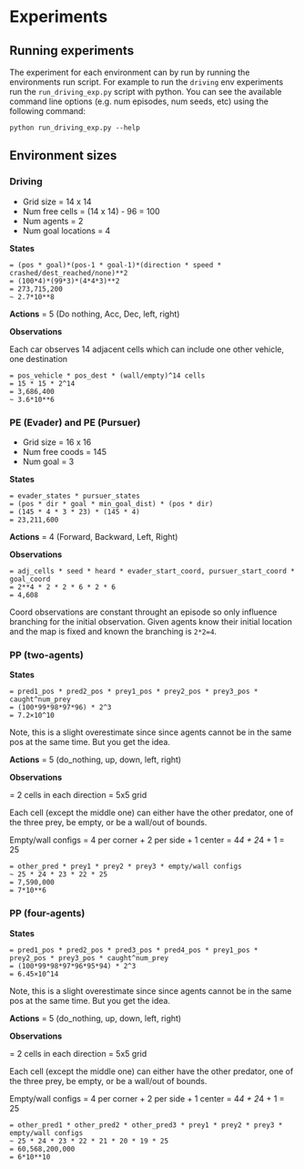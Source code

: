 # Experiments

## Running experiments

The experiment for each environment can by run by running the environments run script. For example to run the `driving` env experiments run the ``run_driving_exp.py`` script with python. You can see the available command line options (e.g. num episodes, num seeds, etc) using the following command:

```
python run_driving_exp.py --help

```

## Environment sizes

### Driving

- Grid size = 14 x 14
- Num free cells = (14 x 14) - 96 = 100
- Num agents = 2
- Num goal locations = 4

**States**

```
= (pos * goal)*(pos-1 * goal-1)*(direction * speed * crashed/dest_reached/none)**2
= (100*4)*(99*3)*(4*4*3)**2
= 273,715,200
~ 2.7*10**8
```

**Actions** = 5 (Do nothing, Acc, Dec, left, right)

**Observations**

Each car observes 14 adjacent cells which can include one other vehicle, one destination

```
= pos_vehicle * pos_dest * (wall/empty)^14 cells
= 15 * 15 * 2^14
= 3,686,400
~ 3.6*10**6
```

### PE (Evader) and PE (Pursuer)

- Grid size = 16 x 16
- Num free coods = 145
- Num goal = 3

**States**

```
= evader_states * pursuer_states
= (pos * dir * goal * min_goal_dist) * (pos * dir)
= (145 * 4 * 3 * 23) * (145 * 4)
= 23,211,600
```

**Actions** = 4 (Forward, Backward, Left, Right)

**Observations**

```
= adj_cells * seed * heard * evader_start_coord, pursuer_start_coord * goal_coord
= 2**4 * 2 * 2 * 6 * 2 * 6
= 4,608
```

Coord observations are constant throught an episode so only influence branching for the initial observation.
Given agents know their initial location and the map is fixed and known the branching is `2*2=4`.


### PP (two-agents)

**States**

```
= pred1_pos * pred2_pos * prey1_pos * prey2_pos * prey3_pos * caught^num_prey
= (100*99*98*97*96) * 2^3
= 7.2×10^10
```

Note, this is a slight overestimate since since agents cannot be in the same pos at the same time.
But you get the idea.

**Actions** = 5 (do_nothing, up, down,  left, right)

**Observations**

= 2 cells in each direction = 5x5 grid

Each cell (except the middle one) can either have the other predator, one of the three prey, be empty, or be a wall/out of bounds.

Empty/wall configs = 4 per corner + 2 per side + 1 center = 4*4 + 2*4 + 1 = 25

```
= other_pred * prey1 * prey2 * prey3 * empty/wall configs
~ 25 * 24 * 23 * 22 * 25
= 7,590,000
= 7*10**6
```

### PP (four-agents)

**States**

```
= pred1_pos * pred2_pos * pred3_pos * pred4_pos * prey1_pos * prey2_pos * prey3_pos * caught^num_prey
= (100*99*98*97*96*95*94) * 2^3
= 6.45×10^14
```

Note, this is a slight overestimate since since agents cannot be in the same pos at the same time.
But you get the idea.

**Actions** = 5 (do_nothing, up, down, left, right)

**Observations**

= 2 cells in each direction = 5x5 grid

Each cell (except the middle one) can either have the other predator, one of the three prey, be empty, or be a wall/out of bounds.

Empty/wall configs = 4 per corner + 2 per side + 1 center = 4*4 + 2*4 + 1 = 25

```
= other_pred1 * other_pred2 * other_pred3 * prey1 * prey2 * prey3 * empty/wall configs
~ 25 * 24 * 23 * 22 * 21 * 20 * 19 * 25
= 60,568,200,000
= 6*10**10
```

